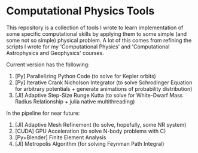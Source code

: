 # Computational Physics Tools

This repository is a collection of tools I wrote to learn implementation of some specific computational skills by applying them to some simple (and some not so simple) physical problem. A lot of this comes from refining the scripts I wrote for my 'Computational Physics' and 'Computational Astrophysics and Geophysics' courses. 

Current version has the following: 

1. [Py] Parallelizing Python Code (to solve for Kepler orbits)
2. [Py] Iterative Crank Nicholson Integrator (to solve Schrodinger Equation for arbitrary potentials + generate animations of probability distribution)
3. [Jl] Adaptive Step-Size Runge Kutta (to solve for White-Dwarf Mass Radius Relationship + julia native multithreading)

In the pipeline for near future:

1. [Jl] Adaptive Mesh Refinement (to solve, hopefully, some NR system)
2. [CUDA] GPU Acceleration (to solve N-body problems with C)
3. [Py+Blender] Finite Element Analysis 
4. [Jl] Metropolis Algorithm (for solving Feynman Path Integral)
